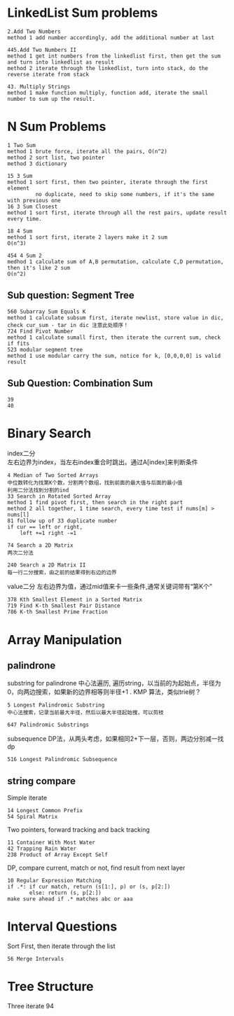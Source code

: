 LinkedList Sum problems
====
    2.Add Two Numbers
    method 1 add number accordingly, add the additional number at last
    
    445.Add Two Numbers II
    method 1 get int numbers from the linkedlist first, then get the sum and turn into linkedlist as result
    method 2 iterate through the linkedlist, turn into stack, do the reverse iterate from stack
  
    43. Multiply Strings
    method 1 make function multiply, function add, iterate the small number to sum up the result.

N Sum Problems
====
    1 Two Sum
    method 1 brute force, iterate all the pairs, O(n^2)
    method 2 sort list, two pointer
    method 3 dictionary
  
    15 3 Sum
    method 1 sort first, then two pointer, iterate through the first element
             no duplicate, need to skip some numbers, if it's the same with previous one
    16 3 Sum Closest
    method 1 sort first, iterate through all the rest pairs, update result every time.
  
    18 4 Sum
    method 1 sort first, iterate 2 layers make it 2 sum
    O(n^3)
  
    454 4 Sum 2
    medhod 1 calculate sum of A,B permutation, calculate C,D permutation, then it's like 2 sum
    O(n^2)
  
  Sub question: Segment Tree
  ----
  
    560 Subarray Sum Equals K
    method 1 calculate subsum first, iterate newlist, store value in dic, check cur_sum - tar in dic 注意此处顺序！
    724 Find Pivot Number
    method 1 calculate sumall first, then iterate the current sum, check if fits
    523 modular segment tree
    method 1 use modular carry the sum, notice for k, [0,0,0,0] is valid result
  
  Sub Question: Combination Sum
  ----
    39
    40 
  
Binary Search
====
  index二分  
  左右边界为index，当左右index重合时跳出。通过A[index]来判断条件
  
    4 Median of Two Sorted Arrays
    中位数转化为找第K个数，分割两个数组，找到前面的最大值与后面的最小值
    利用二分法找到分割的ind
    33 Search in Rotated Sorted Array
    method 1 find pivot first, then search in the right part
    method 2 all together, 1 time search, every time test if nums[m] > nums[l]
    81 follow up of 33 duplicate number
    if cur == left or right, 
        left +=1 right -=1
  
    74 Search a 2D Matrix
    两次二分法
  
    240 Search a 2D Matrix II
    每一行二分搜索，由之前的结果得到右边的边界
  
  value二分
  左右边界为值，通过mid值来卡一些条件,通常关键词带有“第K个”
  
    378 Kth Smallest Element in a Sorted Matrix
    719 Find K-th Smallest Pair Distance
    786 K-th Smallest Prime Fraction
  

Array Manipulation
====
  palindrone
  ----
  substring for palindrone
  中心法遍历, 遍历string，以当前的为起始点，半径为0，向两边搜索，如果新的边界相等则半径+1 . 
  KMP 算法，类似trie树？
  
    5 Longest Palindromic Substring
    中心法搜索，记录当前最大半径，然后以最大半径起始搜，可以剪枝
    
    647 Palindromic Substrings
  
  subsequence
  DP法，从两头考虑，如果相同2+下一层，否则，两边分别减一找dp
  
    516 Longest Palindromic Subsequence
  
  string compare
  ----
  Simple iterate
  
    14 Longest Common Prefix
    54 Spiral Matrix
    
    
  Two pointers, forward tracking and back tracking
  
    11 Container With Most Water
    42 Trapping Rain Water
    238 Product of Array Except Self
  
  DP, compare current, match or not, find result from next layer
  
    10 Regular Expression Matching
    if .*: if cur match, return (s[1:], p) or (s, p[2:])
           else: return (s, p[2:])
    make sure ahead if .* matches abc or aaa

Interval Questions
====
  Sort First, then iterate through the list 
  
    56 Merge Intervals
    
Tree Structure
====
  Three iterate
    94
     
   
